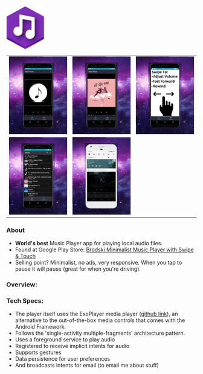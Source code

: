 

<img src="imagez/rawImages/foreground6.png" width="100">

 <!-- ![banner feature](imagez/Feature3.png) -->

<table>
  <tr>
        <td>
        <img src="imagez/Capture1Coolx.png" alt="Example Image" width="200"/>
        </td>
        <td>
        <img src="imagez/Capture1Cool3x.png" alt="Example Image" width="200"/>
        </td>
        <td>
        <img src="imagez/Capture1Cool2x.png" alt="Example Image" width="200"/>
        </td>
  </tr>
  <tr>
        <td>
        <img src="imagez/Capture1Cool4x.png" alt="Example Image" width="200"/>
        </td>
        <td>
        <img src="imagez/Capture1Cool5x.png" alt="Example Image" width="200"/>
        </td>
  </tr>
</table>

### About   
- **World's best** Music Player app for playing local audio files.   
- Found at Google Play Store: [Brodski Minimalist Music Player with Swipe & Touch](https://play.google.com/store/apps/details?id=com.bskimusicplayer.mediaplayer)
- Selling point? Minimalist, no ads, very responsive. When you tap to pause it will pause (great for when you're driving). 
  
### Overview: 
  
### Tech Specs: 
- The player itself uses the ExoPlayer media player ([github link](https://github.com/google/ExoPlayer)), an alternative to the out-of-the-box media controls that comes with the Android Framework.  
- Follows the 'single-activity multiple-fragments' architecture pattern.  
- Uses a foreground service to play audio  
- Registered to receive implicit intents for audio  
- Supports gestures  
- Data persistence for user preferences  
- And broadcasts intents for email (to email me about stuff)  
  